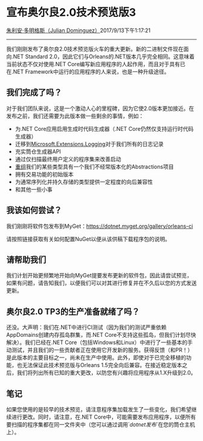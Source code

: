 # 宣布奥尔良2.0技术预览版3

[朱利安·多明格斯（Julian Dominguez）](https://github.com/jdom)2017/9/13下午1:17:21

* * *

我们刚刚发布了奥尔良2.0技术预览版火车的重大更新。新的二进制文件现在面向.NET Standard 2.0，因此它们与Orleans的.NET版本几乎完全相同。这意味着当前状态不仅对使用.NET Core编写新应用程序的人起作用，而且对于具有已在.NET Framework中运行的应用程序的人来说，也是一种升级途径。

## 我们完成了吗？

对于我们团队来说，这是一个激动人心的里程碑，因为它使2.0版本更加接近。在发布之前，我们还需要为此版本做一些剩余的事情，例如：

-   为.NET Core应用启用生成时代码生成器（.NET Core仍然仅支持运行时代码生成器）
-   迁移到[Microsoft.Extensions.Logging](https://www.nuget.org/packages/Microsoft.Extensions.Logging/)对于我们所有的日志记录
-   充实筒仓生成器API
-   通过仅扫描最终用户定义的程序集来改善启动
-   [重组](https://github.com/dotnet/orleans/issues/3353)我们的某些类型具有一个我们不经常版本化的Abstractions项目
-   拥有交易功能的初始版本
-   为通常序列化并持久存储的类型提供一定程度的向后兼容性
-   和其他一些小事

## 我该如何尝试？

我们刚刚将软件包发布到MyGet：<https://dotnet.myget.org/gallery/orleans-ci>

请按照链接获取有关如何配置NuGet以便从该供稿下载程序包的说明。

## 请帮助我们

我们计划开始更频繁地开始向MyGet提要发布更新的软件包，因此请尝试预览，如果有问题，请告知我们，以便我们可以对其进行修复并在不久后以您的方式发送更新。

## 奥尔良2.0 TP3的生产准备就绪了吗？

还没。大声明：我们在.NET中进行CI测试（因为我们的测试严重依赖AppDomains创建内存孤岛群集，而.NET Core不支持这些孤岛，但我们计划尽快解决）。我们已经在.NET Core（包括Windows和Linux）中进行了一些基本的手动测试，并且我们的一些贡献者正在使用它开发新的服务。获得反馈（和PR！）是此版本的主要目标之一，尚未在生产中使用。此外，即使对于已完全移植的功能，也无法保证此技术预览版与Orleans 1.5完全向后兼容。在接近稳定版本之后，我们将列出所有已知的重大更改，以防您有兴趣将应用程序从1.X升级到2.0。

## 笔记

如果您使用的是较早的技术预览，请注意程序集加载发生了一些变化，我们希望继续进行更改。同时，请注意，在.NET Core中，可能需要发布应用程序，以便所有要扫描的程序集都在同一文件夹中（您可以通过调用\`*dotnet发布*\`在您的筒仓主机上）。
